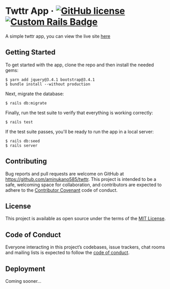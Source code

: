 # Twttr App &middot; [![GitHub license](https://img.shields.io/badge/license-MIT-blue.svg)](https://github.com/aminukano585/twttr/blob/master/LICENSE.md) [![Custom Rails Badge](https://img.shields.io/badge/dynamic/json.svg?style=flat&logo=rails&logoColor=%23cc0000&label=Ruby%20on%20Rails&url=https://raw.githubusercontent.com/aminukano585/twttr/master/package.json&query=$.rails&color=brightgreen)](https://github.com/rails/rails/tree/v6.0.2.1)

A simple twttr app, you can view the live site <a href="https://safe-beyond-09622.herokuapp.com/" target="_blank">here<a>

## Getting Started

To get started with the app, clone the repo and then install the needed gems:

```
$ yarn add jquery@3.4.1 bootstrap@3.4.1
$ bundle install --without production
```

Next, migrate the database:

```
$ rails db:migrate
```

Finally, run the test suite to verify that everything is working correctly:

```
$ rails test
```

If the test suite passes, you'll be ready to run the app in a local server:

```
$ rails db:seed
$ rails server
```

## Contributing

Bug reports and pull requests are welcome on GitHub at https://github.com/aminukano585/twttr. This project is intended to be a safe, welcoming space for collaboration, and contributors are expected to adhere to the [Contributor Covenant](http://contributor-covenant.org) code of conduct.

## License

This project is available as open source under the terms of the [MIT License](https://github.com/aminukano585/twttr/blob/master/LICENSE.md).

## Code of Conduct

Everyone interacting in this project’s codebases, issue trackers, chat rooms and mailing lists is expected to follow the [code of conduct](https://github.com/aminukano585/twttr/blob/master/CODE_OF_CONDUCT.md).

## Deployment

Coming sooner...